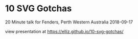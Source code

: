 # 10 SVG Gotchas
20 Minute talk for Fenders, Perth Western Australia 2018-09-17

view presentation at https://elliz.github.io/10-svg-gotchas/
